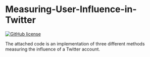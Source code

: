 # Measuring-User-Influence-in-Twitter

[![GitHub license](https://img.shields.io/github/license/mashape/apistatus.svg)](http://opensource.org/licenses/MIT)

The attached code is an implementation of three different methods measuring the influence of a Twitter account. 
